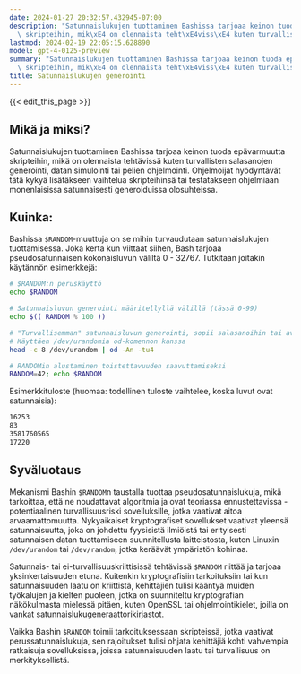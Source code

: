 ```yaml
---
date: 2024-01-27 20:32:57.432945-07:00
description: "Satunnaislukujen tuottaminen Bashissa tarjoaa keinon tuoda ep\xE4varmuutta\
  \ skripteihin, mik\xE4 on olennaista teht\xE4viss\xE4 kuten turvallisten salasanojen\u2026"
lastmod: 2024-02-19 22:05:15.628890
model: gpt-4-0125-preview
summary: "Satunnaislukujen tuottaminen Bashissa tarjoaa keinon tuoda ep\xE4varmuutta\
  \ skripteihin, mik\xE4 on olennaista teht\xE4viss\xE4 kuten turvallisten salasanojen\u2026"
title: Satunnaislukujen generointi
---
```


{{< edit_this_page >}}

## Mikä ja miksi?
Satunnaislukujen tuottaminen Bashissa tarjoaa keinon tuoda epävarmuutta skripteihin, mikä on olennaista tehtävissä kuten turvallisten salasanojen generointi, datan simulointi tai pelien ohjelmointi. Ohjelmoijat hyödyntävät tätä kykyä lisätäkseen vaihtelua skripteihinsä tai testatakseen ohjelmiaan monenlaisissa satunnaisesti generoiduissa olosuhteissa.

## Kuinka:
Bashissa `$RANDOM`-muuttuja on se mihin turvaudutaan satunnaislukujen tuottamisessa. Joka kerta kun viittaat siihen, Bash tarjoaa pseudosatunnaisen kokonaisluvun väliltä 0 - 32767. Tutkitaan joitakin käytännön esimerkkejä:

```Bash
# $RANDOM:n peruskäyttö
echo $RANDOM

# Satunnaisluvun generointi määritellyllä välillä (tässä 0-99)
echo $(( RANDOM % 100 ))

# "Turvallisemman" satunnaisluvun generointi, sopii salasanoihin tai avaimiin
# Käyttäen /dev/urandomia od-komennon kanssa
head -c 8 /dev/urandom | od -An -tu4

# RANDOMin alustaminen toistettavuuden saavuttamiseksi
RANDOM=42; echo $RANDOM
```

Esimerkkituloste (huomaa: todellinen tuloste vaihtelee, koska luvut ovat satunnaisia):
```Bash
16253
83
3581760565
17220
```

## Syväluotaus
Mekanismi Bashin `$RANDOM`n taustalla tuottaa pseudosatunnaislukuja, mikä tarkoittaa, että ne noudattavat algoritmia ja ovat teoriassa ennustettavissa - potentiaalinen turvallisuusriski sovelluksille, jotka vaativat aitoa arvaamattomuutta. Nykyaikaiset kryptografiset sovellukset vaativat yleensä satunnaisuutta, joka on johdettu fyysisistä ilmiöistä tai erityisesti satunnaisen datan tuottamiseen suunnitellusta laitteistosta, kuten Linuxin `/dev/urandom` tai `/dev/random`, jotka keräävät ympäristön kohinaa.

Satunnais- tai ei-turvallisuuskriittisissä tehtävissä `$RANDOM` riittää ja tarjoaa yksinkertaisuuden etuna. Kuitenkin kryptografisiin tarkoituksiin tai kun satunnaisuuden laatu on kriittistä, kehittäjien tulisi kääntyä muiden työkalujen ja kielten puoleen, jotka on suunniteltu kryptografian näkökulmasta mielessä pitäen, kuten OpenSSL tai ohjelmointikielet, joilla on vankat satunnaislukugeneraattorikirjastot.

Vaikka Bashin `$RANDOM` toimii tarkoituksessaan skripteissä, jotka vaativat perussatunnaislukuja, sen rajoitukset tulisi ohjata kehittäjiä kohti vahvempia ratkaisuja sovelluksissa, joissa satunnaisuuden laatu tai turvallisuus on merkityksellistä.

